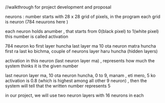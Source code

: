 //walkthrough for project development and proposal

neurons : 
number starts with 28 x 28 grid of pixels, in the program
each grid is neuron (784 neuurons here )

each neuron holds anumber , that starts from 0(black pixel) to 1(white pixel)
this number is called activation


784 neuron ko first layer huncha
last layer ma 10 ota neuron matra huncha
first ra last ko bichma, couple of neurons layer haru huncha (hidden layers)

activation in this neuron (last neuron layer ma) , represents how much the system thinks it is the given number

last neuron layer ma, 10 ota neuron huncha, 0 to 9, manam , eti mero, 5 ko activation is 0.8 (which is highest among all other 9 neuron) , then the system will tell that the written number represents 5


in our project, we will use two neuron layers with 16 neurons in each

